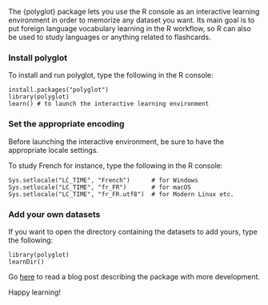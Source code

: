 
The {polyglot} package lets you use the R console as an interactive learning environment in order to memorize any dataset you want. Its main goal is to put foreign language vocabulary learning in the R workflow, so R can also be used to study languages or anything related to flashcards.

### Install polyglot

To install and run polyglot, type the following in the R console:

```
install.packages("polyglot")
library(polyglot)
learn() # to launch the interactive learning environment
```

### Set the appropriate encoding

Before launching the interactive environment, be sure to have the appropriate locale settings.

To study French for instance, type the following in the R console:

```
Sys.setlocale("LC_TIME", "French")      # for Windows
Sys.setlocale("LC_TIME", "fr_FR")       # for macOS
Sys.setlocale("LC_TIME", "fr_FR.utf8")  # for Modern Linux etc.
```

### Add your own datasets

If you want to open the directory containing the datasets to add yours, type the following:

```
library(polyglot)
learnDir()
```

Go [here](https://lgnbhl.github.io/learner/) to read a blog post describing the package with more development. 

Happy learning!
